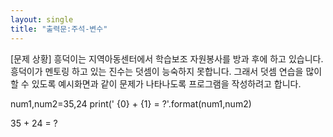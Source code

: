 ```yaml
---
layout: single
title: "출력문:주석-변수"
---
```


[문제 상황]
흥덕이는 지역아동센터에서 학습보조 자원봉사를 방과 후에 하고 있습니다. 흥덕이가 멘토링 하고 있는 진수는 덧셈이 능숙하지 못합니다. 그래서 덧셈 연습을 많이 할 수 있도록 예시화면과 같이 문제가 나타나도록 프로그램을 작성하려고 합니다.

num1,num2=35,24
print(' {0} + {1} = ?'.format(num1,num2)

 35 + 24 = ?
